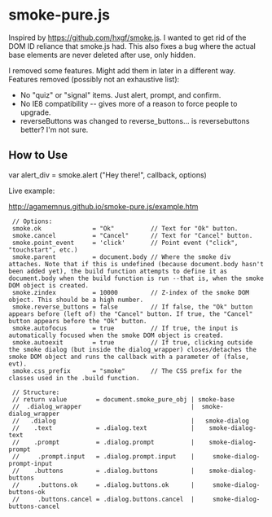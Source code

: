 smoke-pure.js
===============

Inspired by https://github.com/hxgf/smoke.js. I wanted to get rid of the DOM ID reliance that smoke.js had. This also fixes a bug where the actual base elements are never deleted after use, only hidden.

I removed some features. Might add them in later in a different way. Features removed (possibly not an exhaustive list):
* No "quiz" or "signal" items. Just alert, prompt, and confirm.
* No IE8 compatibility -- gives more of a reason to force people to upgrade.
* reverseButtons was changed to reverse_buttons... is reversebuttons better? I'm not sure.


 How to Use
-------------

var alert_div = smoke.alert ("Hey there!", callback, options)

Live example:

http://agamemnus.github.io/smoke-pure.js/example.htm


````
 // Options:
 smoke.ok              = "Ok"          // Text for "Ok" button.
 smoke.cancel          = "Cancel"      // Text for "Cancel" button.
 smoke.point_event     = 'click'       // Point event ("click", "touchstart", etc.)
 smoke.parent          = document.body // Where the smoke div attaches. Note that if this is undefined (because document.body hasn't been added yet), the build function attempts to define it as document.body when the build function is run --that is, when the smoke DOM object is created.
 smoke.zindex          = 10000         // Z-index of the smoke DOM object. This should be a high number.
 smoke.reverse_buttons = false         // If false, the "Ok" button appears before (left of) the "Cancel" button. If true, the "Cancel" button appears before the "Ok" button.
 smoke.autofocus       = true          // If true, the input is automatically focused when the smoke DOM object is created.
 smoke.autoexit        = true          // If true, clicking outside the smoke dialog (but inside the dialog_wrapper) closes/detaches the smoke DOM object and runs the callback with a parameter of (false, evt).
 smoke.css_prefix      = "smoke"       // The CSS prefix for the classes used in the .build function.
 
 // Structure:
 // return value        = document.smoke_pure_obj | smoke-base
 //  .dialog_wrapper                              |  smoke-dialog_wrapper
 //   .dialog                                     |   smoke-dialog
 //    .text            = .dialog.text            |    smoke-dialog-text
 //    .prompt          = .dialog.prompt          |    smoke-dialog-prompt
 //     .prompt.input   = .dialog.prompt.input    |     smoke-dialog-prompt-input
 //    .buttons         = .dialog.buttons         |    smoke-dialog-buttons
 //     .buttons.ok     = .dialog.buttons.ok      |     smoke-dialog-buttons-ok
 //     .buttons.cancel = .dialog.buttons.cancel  |     smoke-dialog-buttons-cancel
````
